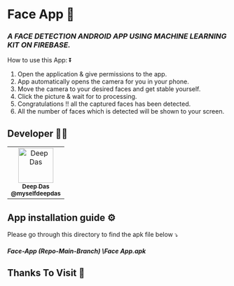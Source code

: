 # Face App 🤖
<h3><i>
A FACE DETECTION ANDROID APP USING MACHINE LEARNING KIT ON FIREBASE. </i></h3>


How to use this App: ⏬

1) Open the application & give permissions to the app.
2) App automatically opens the camera for you in your phone.
3) Move the camera to your desired faces and get stable yourself.
4) Click the picture & wait for to processing.
5) Congratulations !! all the captured faces has been detected.
6) All the number of faces which is detected will be shown to your screen.



## Developer 👨‍💻

<table>
<td align="center"><a href="https://github.com/myselfdeepdas"><img src="https://avatars.githubusercontent.com/u/73328144?v=4" width="80px;" alt="Deep Das"/><br /><sub><b>Deep Das</b></a><br /><sub><b>@myselfdeepdas</b><br /><a href="https://github.com/theBatman07" title="Code"</a></td>
</table>







## App installation guide ⚙
 
 Please go through this directory to find the apk file below ⤵
 <h4><i>
 Face-App (Repo-Main-Branch) \Face App.apk
 </i></h4>
    
## Thanks To Visit 🥰
